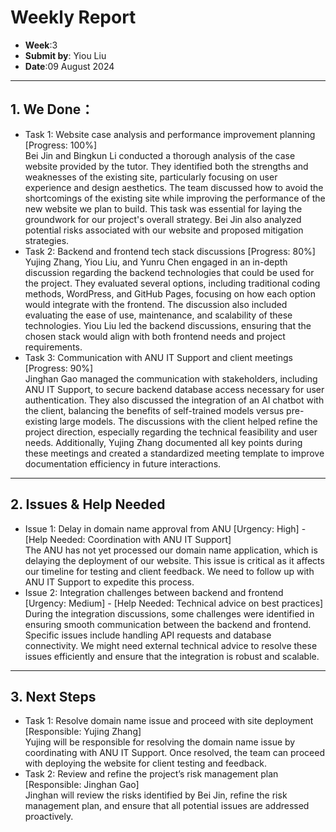 # Weekly Report
- **Week**:3
- **Submit by**: Yiou Liu  
- **Date**:09 August 2024

---

## 1. We Done：
- Task 1: Website case analysis and performance improvement planning [Progress: 100%] </br>
  Bei Jin and Bingkun Li conducted a thorough analysis of the case website provided by the tutor. They identified both the strengths and weaknesses of the existing site, particularly focusing on user experience and design aesthetics. The team discussed how to avoid the shortcomings of the existing site while improving the performance of the new website we plan to build. This task was essential for laying the groundwork for our project's overall strategy. Bei Jin also analyzed potential risks associated with our website and proposed mitigation strategies.
- Task 2: Backend and frontend tech stack discussions [Progress: 80%]</br>
  Yujing Zhang, Yiou Liu, and Yunru Chen engaged in an in-depth discussion regarding the backend technologies that could be used for the project. They evaluated several options, including traditional coding methods, WordPress, and GitHub Pages, focusing on how each option would integrate with the frontend. The discussion also included evaluating the ease of use, maintenance, and scalability of these technologies. Yiou Liu led the backend discussions, ensuring that the chosen stack would align with both frontend needs and project requirements.
- Task 3:  Communication with ANU IT Support and client meetings [Progress: 90%]</br>
  Jinghan Gao managed the communication with stakeholders, including ANU IT Support, to secure backend database access necessary for user authentication. They also discussed the integration of an AI chatbot with the client, balancing the benefits of self-trained models versus pre-existing large models. The discussions with the client helped refine the project direction, especially regarding the technical feasibility and user needs. Additionally, Yujing Zhang documented all key points during these meetings and created a standardized meeting template to improve documentation efficiency in future interactions.
---

## 2. Issues & Help Needed
- Issue 1: Delay in domain name approval from ANU [Urgency: High] - [Help Needed: Coordination with ANU IT Support]</br>
The ANU has not yet processed our domain name application, which is delaying the deployment of our website. This issue is critical as it affects our timeline for testing and client feedback. We need to follow up with ANU IT Support to expedite this process.
- Issue 2: Integration challenges between backend and frontend [Urgency: Medium] - [Help Needed: Technical advice on best practices]</br>
During the integration discussions, some challenges were identified in ensuring smooth communication between the backend and frontend. Specific issues include handling API requests and database connectivity. We might need external technical advice to resolve these issues efficiently and ensure that the integration is robust and scalable.
---

## 3. Next Steps
- Task 1:  Resolve domain name issue and proceed with site deployment [Responsible: Yujing Zhang]</br>
Yujing will be responsible for resolving the domain name issue by coordinating with ANU IT Support. Once resolved, the team can proceed with deploying the website for client testing and feedback.
- Task 2: Review and refine the project’s risk management plan [Responsible: Jinghan Gao]</br>
Jinghan will review the risks identified by Bei Jin, refine the risk management plan, and ensure that all potential issues are addressed proactively.
